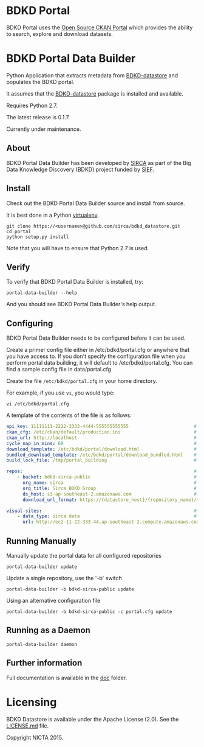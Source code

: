 # BDKD Portal

BDKD Portal uses the [Open Source CKAN Portal](http://ckan.org/) which provides the ability to search, explore and download datasets.


# BDKD Portal Data Builder

Python Application that extracts metadata from [BDKD-datastore](../datastore/README.md) and populates the BDKD portal.

It assumes that the [BDKD-datastore](../../datastore/README.md) package is installed and available.

Requires Python 2.7.

The latest release is 0.1.7.

Currently under maintenance.


## About

BDKD Portal Data Builder has been developed by [SIRCA](http://www.sirca.org.au/) as part of the Big Data Knowledge Discovery (BDKD) project funded by [SIEF](http://www.sief.org.au).

## Install

Check out the BDKD Portal Data Builder source and install from source.

It is best done in a Python [virtualenv](https://virtualenv.pypa.io/en/latest/).


    git clone https://<username>@github.com/sirca/bdkd_datastore.git
    cd portal
    python setup.py install

Note that you will have to ensure that Python 2.7 is used.

## Verify

To verify that BDKD Portal Data Builder is installed, try:

    portal-data-builder --help
    
And you should see BDKD Portal Data Builder's help output.

## Configuring
BDKD Portal Data Builder needs to be configured before it can be used.

Create a primer config file either in /etc/bdkd/portal.cfg or anywhere that you have access to. 
If you don't specify the configuration file when you perform portal data building, it will default to /etc/bdkd/portal.cfg. 
You can find a sample config file in data/portal.cfg

Create the file `/etc/bdkd/portal.cfg` in your home directory.

For example, if you use `vi`, you would type:

    vi /etc/bdkd/portal.cfg

A template of the contents of the file is as follows:

```yaml
api_key: 11111111-2222-3333-4444-555555555555                        # CKAN API key to use when building
ckan_cfg: /etc/ckan/default/production.ini                           # CKAN ini file
ckan_url: http://localhost                                           # CKAN API URL (usually localhost)
cycle_nap_in_mins: 60                                                # How long to nap before scanning again (in daemon mode)
download_template: /etc/bdkd/portal/download.html                    # Template for the download page
bundled_download_template: /etc/bdkd/portal/download_bundled.html    # Template for the download bundle page
build_lock_file: /tmp/portal_building                                # Lock file to use when managing exclusive usage

repos:                                                               # List of repositories to build portal data from
    - bucket: bdkd-sirca-public                                      # Object storage (or S3 bucket name if you are in AWS)
      org_name: sirca                                                # Unique organization name that data from this object storage will be owned by
      org_title: Sirca BDKD Group                                    # Title of the organization if you use the primer to create/setup
      ds_host: s3-ap-southeast-2.amazonaws.com                       # Region where you will find the object storage (or S3 bucket) 
      download_url_format: https://{datastore_host}/{repository_name}/{resource_id} # Format of the download link

visual-sites:                                                        # List of websites that can help visualize the data
    - data_type: sirca data                                          # Type of dataset that the website knows how to visualize
      url: http://ec2-11-22-333-44.ap-southeast-2.compute.amazonaws.com/repositories/{repository_name}/datasets/{resource_name}   # URL format when creating HTTP link
```

## Running Manually

Manually update the portal data for all configured repositories
```
portal-data-builder update
```

Update a single repository, use the '-b' switch
```
portal-data-builder -b bdkd-sirca-public update
```

Using an alternative configuration file
```
portal-data-builder -b bdkd-sirca-public -c portal.cfg update
```

## Running as a Daemon
```
portal-data-builder daemon
```


## Further information

Full documentation is available in the [doc](doc/README.md) folder.

# Licensing
BDKD Datastore is available under the Apache License (2.0). See the [LICENSE.md](../LICENSE.md) file.

Copyright NICTA 2015.
